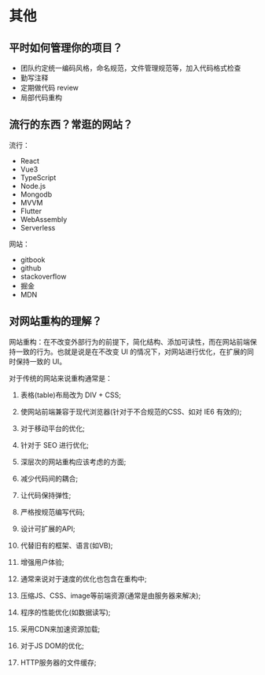 # 其他

## 平时如何管理你的项目？

* 团队约定统一编码风格，命名规范，文件管理规范等，加入代码格式检查
* 勤写注释
* 定期做代码 review
* 局部代码重构

## 流行的东西？常逛的网站？

流行：

* React
* Vue3
* TypeScript
* Node.js
* Mongodb
* MVVM
* Flutter
* WebAssembly
* Serverless

网站：

* gitbook
* github
* stackoverflow
* 掘金
* MDN

## 对网站重构的理解？

网站重构：在不改变外部行为的前提下，简化结构、添加可读性，而在网站前端保持一致的行为。也就是说是在不改变 UI 的情况下，对网站进行优化，在扩展的同时保持一致的 UI。

对于传统的网站来说重构通常是：

1. 表格\(table\)布局改为 DIV + CSS;

2. 使网站前端兼容于现代浏览器\(针对于不合规范的CSS、如对 IE6 有效的\);

3. 对于移动平台的优化;

4. 针对于 SEO 进行优化;

5. 深层次的网站重构应该考虑的方面;

6. 减少代码间的耦合;

7. 让代码保持弹性;

8. 严格按规范编写代码;

9. 设计可扩展的API;

10. 代替旧有的框架、语言\(如VB\);

11. 增强用户体验;

12. 通常来说对于速度的优化也包含在重构中;

13. 压缩JS、CSS、image等前端资源\(通常是由服务器来解决\);

14. 程序的性能优化\(如数据读写\);

15. 采用CDN来加速资源加载;

16. 对于JS DOM的优化;

17. HTTP服务器的文件缓存;
